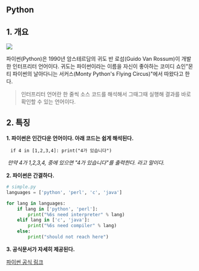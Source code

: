 ## Python



##  1. 개요

![](markdown.practice.assets/%ED%99%94%EB%A9%B4%20%EC%BA%A1%EC%B2%98%202022-07-05%20131214.png)

파이썬(Python)은 1990년 암스테르담의 귀도 반 로섬(Guido Van Rossum)이 개발한 인터프리터 언어이다. 귀도는 파이썬이라는 이름을 자신이 좋아하는 코미디 쇼인"몬티 파이썬의 날아다니는 서커스(Monty Python's Flying Circus)"에서 따왔다고 한다.

> 인터프리터 언어란 한 줄씩 소스 코드를 해석해서 그때그때 실행해 결과를 바로 확인할 수 있는 언어이다.



## 2. 특징

**1. 파이썬은 인간다운 언어이다. 아래 코드는 쉽게 해석된다.**

​         ``` if 4 in [1,2,3,4]: print("4가 있습니다")```

​          *만약 4가 1,2,3,4, 중에 있으면 "4가 있습니다"를 출력한다. 라고 말이다.*

 **2. 파이썬은 간결하다.**

```python
# simple.py
languages = ['python', 'perl', 'c', 'java']

for lang in languages:
    if lang in ['python', 'perl']:
        print("%6s need interpreter" % lang)
    elif lang in ['c', 'java']:
        print("%6s need compiler" % lang)
    else:
        print("should not reach here")
```







**3. 공식문서가 자세히 제공된다.**

[파이썬 공식 링크](https://docs.python.org/3/)

